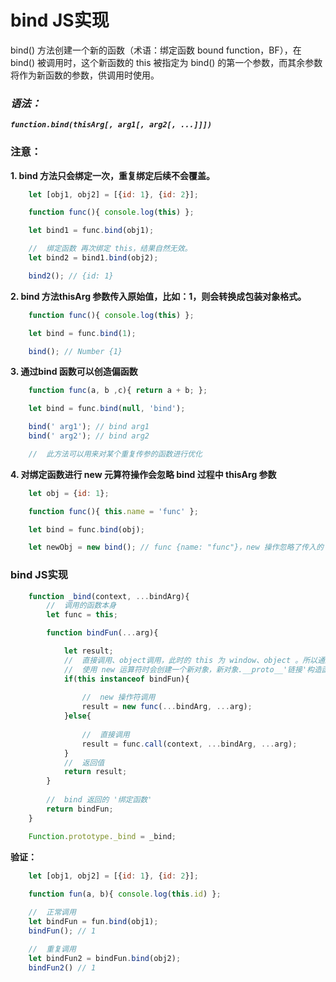 <!--
 * @Author: monai
 * @Date: 2020-03-31 16:41:07
 * @LastEditors: monai
 * @LastEditTime: 2020-03-31 18:04:44
 -->
# bind JS实现

bind() 方法创建一个新的函数（术语：绑定函数 bound function，BF），在 bind() 被调用时，这个新函数的 this 被指定为 bind() 的第一个参数，而其余参数将作为新函数的参数，供调用时使用。  
### ***语法：***  
***`function.bind(thisArg[, arg1[, arg2[, ...]]])`***

### **注意：**  
**1. bind 方法只会绑定一次，重复绑定后续不会覆盖。**  
```javascript
    let [obj1, obj2] = [{id: 1}, {id: 2}];

    function func(){ console.log(this) };

    let bind1 = func.bind(obj1);

    //  绑定函数 再次绑定 this，结果自然无效。
    let bind2 = bind1.bind(obj2);

    bind2(); // {id: 1}
```
**2. bind 方法thisArg 参数传入原始值，比如：1，则会转换成包装对象格式。**  
```javascript
    function func(){ console.log(this) };

    let bind = func.bind(1);

    bind(); // Number {1}
```
**3. 通过bind 函数可以创造偏函数**
```javascript
    function func(a, b ,c){ return a + b; };

    let bind = func.bind(null, 'bind');

    bind(' arg1'); // bind arg1
    bind(' arg2'); // bind arg2

    //  此方法可以用来对某个重复传参的函数进行优化
```
**4. 对绑定函数进行 new 元算符操作会忽略 bind 过程中 thisArg 参数**
```javascript
    let obj = {id: 1};

    function func(){ this.name = 'func' };

    let bind = func.bind(obj);

    let newObj = new bind(); // func {name: "func"}，new 操作忽略了传入的 obj。

```
### bind JS实现
```javascript
    function _bind(context, ...bindArg){
        //  调用的函数本身
        let func = this;

        function bindFun(...arg){

            let result;
            //  直接调用、object调用，此时的 this 为 window、object 。所以通过 this 原型链上是否有 bindFun.prototype 可以判断出是否使用 new 元算符调用。
            //  使用 new 运算符时会创建一个新对象，新对象.__proto__'链接'构造函数.protytype，然后再把这个对象作为 this 的上下文，所以 this.__proto__ === 构造函数.prototype。 
            if(this instanceof bindFun){
                
                //  new 操作符调用
                result = new func(...bindArg, ...arg);
            }else{
                
                //  直接调用
                result = func.call(context, ...bindArg, ...arg);
            }
            //  返回值
            return result;
        }
        
        //  bind 返回的 '绑定函数'
        return bindFun;
    }

    Function.prototype._bind = _bind;
```

**验证：**   
```javascript
    let [obj1, obj2] = [{id: 1}, {id: 2}];
    
    function fun(a, b){ console.log(this.id) };

    //  正常调用
    let bindFun = fun.bind(obj1);
    bindFun(); // 1

    //  重复调用
    let bindFun2 = bindFun.bind(obj2);
    bindFun2() // 1
```

